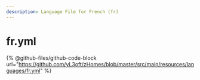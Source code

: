 ```yaml
---
description: Language File for French (fr)
---
```


# fr.yml

{% @github-files/github-code-block url="https://github.com/yL3oft/zHomes/blob/master/src/main/resources/languages/fr.yml" %}
